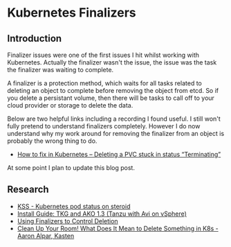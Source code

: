 # Kubernetes Finalizers

## Introduction
Finalizer issues were one of the first issues I hit whilst working with Kubernetes. Actually the finalizer wasn't the issue, the issue was the task the finalizer was waiting to complete. 

A finalizer is a protection method, which waits for all tasks related to deleting an object to complete before removing the object from etcd. So if you delete a persistant volume, then there will be tasks to call off to your cloud provider or storage to delete the data. 

Below are two helpful links including a recording I found useful. I still won't fully pretend to understand finalizers completely. However I do now understand why my work around for removing the finalizer from an object is probably the wrong thing to do. 
- [How to fix in Kubernetes – Deleting a PVC stuck in status “Terminating”](https://veducate.co.uk/kubernetes-pvc-terminating/)

At some point I plan to update this blog post. 

## Research
- [KSS - Kubernetes pod status on steroid](https://github.com/chmouel/kss)
- [Install Guide: TKG and AKO 1.3 (Tanzu with Avi on vSphere)](https://www.youtube.com/watch?v=yvjQSAE6UUs)
- [Using Finalizers to Control Deletion](https://kubernetes.io/blog/2021/05/14/using-finalizers-to-control-deletion/)
- [Clean Up Your Room! What Does It Mean to Delete Something in K8s - Aaron Alpar, Kasten](https://www.youtube.com/watch?v=F7-ZxWwf4sY)

